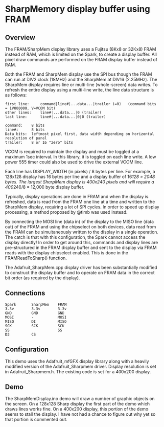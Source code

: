 SharpMemory display buffer using FRAM
=====================================

Overview
--------

The FRAM/SharpMem display library uses a Fujitsu (8Kx8 or 32Kx8) FRAM instead of RAM, which is limited
on the Spark, to create a display buffer.  All pixel draw commands are performed
on the FRAM display buffer instead of RAM.

Both the FRAM and SharpMem display use the SPI bus though the FRAM can run at DIV2 clock (18MHz) and
the SharpMem at DIV16 (2.25MHz).  The SharpMem display requires line or multi-line (whole-screen) data
writes.  To refresh the entire display using a multi-line write, the line data structure is as follows:

```
first line:		command|line#|...data...|trailer (=0)	(command bits = 1V000000, V=VCOM bit)
other lines:	line#|...data...|0 (trailer)
last line:		line#|...data...|0|0 (trailer)

command:	8 bits
line#:		8 bits
Data bits:	leftmost pixel first, data width depending on horizontal resolution of panel
trailer:	8 or 16 "zero" bits
```

VCOM is required to maintain the display and must be toggled at a maximum 1sec interval.  In this library,
it is toggled on each line write.  A low power 555 timer could also be used to drive the external VCOM line.

Each line has DISPLAY_WIDTH (in pixels) / 8 bytes per line.  For example, a 128x128 display has 16 bytes
per line and a display buffer of 16*128 = 2048 bytes.  The largest SharpMem display is 400x240 pixels and
will require a 400*240/8 = 12,000 byte display buffer.

Typically, display operations are done in FRAM and when the display is refreshed, data is read from the
FRAM one line at a time and written to the SharpMem display, requiring a lot of SPI cycles.  In order to
speed up display processing, a method proposed by @timb was used instead.

By connecting the MOSI line (data in) of the display to the MISO line (data out) of the FRAM and using
the chipselect on both devices, data read from the FRAM can be simultaneously written to the display
in a single operation.  The catch is that with this configuration, the Spark cannot access the display
directly!  In order to get around this, commands and display lines are pre-structured in the FRAM
display buffer and sent to the display via FRAM reads with the display chipselect enabled.  This is done
in the FRAMReadToSharp() function.

The Adafruit_SharpMem.cpp display driver has been substantially modified to construct the display buffer
and to operate on FRAM data in the correct bit order (as required by the display). 

Connections
-----------

```
Spark		SharpMem	FRAM
3.3v		3.3v		3.3v
GND			GND			GND
MOSI		-			MOSI
MISO		DI			MISO
SCK			SCK			SCK
SS						SS
D3			CS
```

Configuration
-------------
This demo uses the Adafruit_mfGFX display library along with a heavily modified version of the Adafruit_Sharpmem driver.  Display resolution is set in Adafruit_Sharpmem.h.  The existing code is set for a 400x200 display.

Demo
----
The SharpMemDisplay.ino demo will draw a number of graphic objects on the screen.  On a 128x128 Sharp display the first part of the demo which draws lines works fine.  On a 400x200 display, this portion of the demo seems to stall the display.  I have not had a chance to figure out why yet so that portion is commented out.




